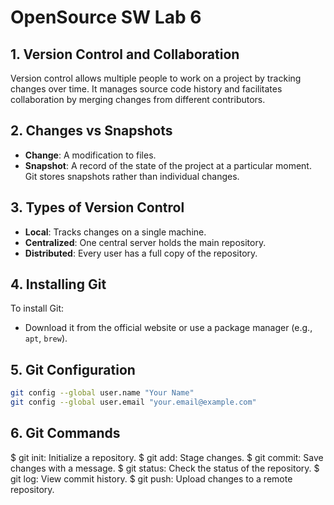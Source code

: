 # OpenSource SW Lab 6 

## 1. Version Control and Collaboration
Version control allows multiple people to work on a project by tracking changes over time. It manages source code history and facilitates collaboration by merging changes from different contributors.

## 2. Changes vs Snapshots
- **Change**: A modification to files.
- **Snapshot**: A record of the state of the project at a particular moment. Git stores snapshots rather than individual changes.

## 3. Types of Version Control
- **Local**: Tracks changes on a single machine.
- **Centralized**: One central server holds the main repository.
- **Distributed**: Every user has a full copy of the repository.

## 4. Installing Git
To install Git:
- Download it from the official website or use a package manager (e.g., `apt`, `brew`).

## 5. Git Configuration
```bash
git config --global user.name "Your Name"
git config --global user.email "your.email@example.com"
```

## 6. Git Commands
 $ git init: Initialize a repository.
 $ git add: Stage changes.
 $ git commit: Save changes with a message.
 $ git status: Check the status of the repository.
 $ git log: View commit history.
 $ git push: Upload changes to a remote repository.
